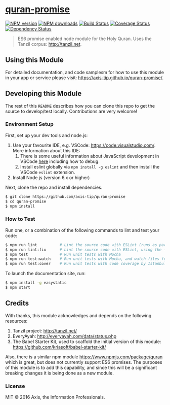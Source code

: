 # [quran-promise](https://github.com/axis-tip/quran-promise)

[![NPM version](http://img.shields.io/npm/v/quran-promise.svg?style=flat-square)](https://www.npmjs.com/package/quran-promise)
[![NPM downloads](http://img.shields.io/npm/dm/quran-promise.svg?style=flat-square)](https://www.npmjs.com/package/quran-promise)
[![Build Status](http://img.shields.io/travis/axis-tip/quran-promise/master.svg?style=flat-square)](https://travis-ci.org/axis-tip/quran-promise)
[![Coverage Status](https://img.shields.io/coveralls/axis-tip/quran-promise.svg?style=flat-square)](https://coveralls.io/axis-tip/quran-promise)
[![Dependency Status](http://img.shields.io/david/axis-tip/quran-promise.svg?style=flat-square)](https://david-dm.org/axis-tip/quran-promise)

> ES6 promise enabled node module for the Holy Quran. Uses the Tanzil corpus: http://tanzil.net.

## Using this Module

For detailed documentation, and code samplesm for how to use this module in your app or service please visit: https://axis-tip.github.io/quran-promise/.

## Developing this Module

The rest of this `README` describes how you can clone this repo to get the source to develop/test locally. Contributions are
very welcome!

### Environment Setup

First, set up your dev tools and node.js:

1. Use your favourite IDE, e.g. VSCode: https://code.visualstudio.com/. More information about this IDE:
   1. There is some useful information about JavaScript development in VSCode [here](https://code.visualstudio.com/docs/languages/javascript) including how to debug. 
   2. Install eslint globally via `npm install -g eslint` and then install the VSCode `eslint` extension.
2. Install Node.js (version 6.x or higher)

Next, clone the repo and install dependencies.

```sh
$ git clone https://github.com/axis-tip/quran-promise
$ cd quran-promise
$ npm install
```

### How to Test

Run one, or a combination of the following commands to lint and test your code:

```sh
$ npm run lint          # Lint the source code with ESLint (runs as part of CI build)
$ npm run lint:fix      # Lint the source code with ESLint, using the --fix option to auto-fix some issues
$ npm test              # Run unit tests with Mocha
$ npm run test:watch    # Run unit tests with Mocha, and watch files for changes
$ npm run test:cover    # Run unit tests with code coverage by Istanbul (runs as part of CI build)
```

To launch the documentation site, run:

```sh
$ npm install -g easystatic
$ npm start
```

## Credits

With thanks, this module acknowledges and depends on the following resources:

1. Tanzil project: http://tanzil.net/
2. EveryAyah: http://everyayah.com/data/status.php
3. The Babel Starter Kit, used to scaffold the initial version of this module: https://github.com/kriasoft/babel-starter-kit/

Also, there is a similar npm module https://www.npmjs.com/package/quran which is great, but does not currently support
ES6 promises. The purposes of this module is to add this capability, and since this will be a significant breaking changes
it is being done as a new module.

### License

MIT © 2016 Axis, the Information Professionals.
